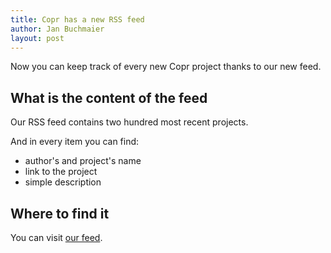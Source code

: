 ```yaml
---
title: Copr has a new RSS feed
author: Jan Buchmaier
layout: post
---
```


Now you can keep track of every new Copr project thanks to our new feed.
 

## What is the content of the feed

Our RSS feed contains two hundred most recent projects.

And in every item you can find:

 * author's and project's name
 * link to the project 
 * simple description


## Where to find it

You can visit [our feed][link].

[link]:https://copr.fedorainfracloud.org/rss/ "RSS feed"
